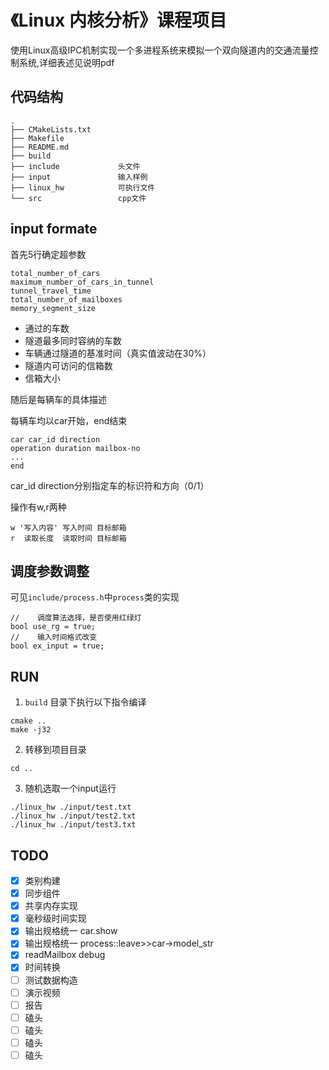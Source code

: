 # 《Linux 内核分析》课程项目
使用Linux高级IPC机制实现一个多进程系统来模拟一个双向隧道内的交通流量控制系统,详细表述见说明pdf

## 代码结构
```
.
├── CMakeLists.txt
├── Makefile
├── README.md
├── build               
├── include             头文件
├── input               输入样例
├── linux_hw            可执行文件
└── src                 cpp文件
```

## input formate
首先5行确定超参数

```angular2html
total_number_of_cars  
maximum_number_of_cars_in_tunnel 
tunnel_travel_time 
total_number_of_mailboxes 
memory_segment_size
```
- 通过的车数
- 隧道最多同时容纳的车数
- 车辆通过隧道的基准时间（真实值波动在30%）
- 隧道内可访问的信箱数
- 信箱大小


随后是每辆车的具体描述


每辆车均以car开始，end结束

```angular2html
car car_id direction
operation duration mailbox-no
...
end
```

car_id direction分别指定车的标识符和方向（0/1）

操作有w,r两种
```angular2html
w '写入内容' 写入时间 目标邮箱
r  读取长度  读取时间 目标邮箱
```
## 调度参数调整
可见`include/process.h`中`process`类的实现
```
//    调度算法选择，是否使用红绿灯
bool use_rg = true;
//    输入时间格式改变
bool ex_input = true;
```


## RUN
1. `build` 目录下执行以下指令编译
```
cmake ..
make -j32
```
2. 转移到项目目录
```angular2html
cd ..
```
3. 随机选取一个input运行
```angular2html
./linux_hw ./input/test.txt
./linux_hw ./input/test2.txt
./linux_hw ./input/test3.txt
```


## TODO
- [x] 类别构建
- [x] 同步组件
- [x] 共享内存实现
- [x] 毫秒级时间实现
- [x] 输出规格统一 car.show
- [x] 输出规格统一 process::leave>>car->model_str
- [x] readMailbox debug
- [x] 时间转换
- [ ] 测试数据构造
- [ ] 演示视频
- [ ] 报告
- [ ] 磕头
- [ ] 磕头
- [ ] 磕头
- [ ] 磕头